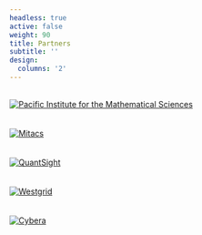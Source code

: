 ```yaml
---
headless: true
active: false
weight: 90
title: Partners
subtitle: ''
design:
  columns: '2'
---
```

<div class="row">
  <div class="col-lg-3">&nbsp;</div>
  <div class="col-lg-6 sponsor">
      <a href="https://www.pims.math.ca" target="_blank"><img src="/media/pims-logo-25.svg" alt="Pacific Institute for the Mathematical Sciences" class="mx-auto" /></a>
  </div>
  <div class="col-lg-3">&nbsp;</div>
</div>
<div class="row">
  <div class="col-lg-3">&nbsp;</div>
  <div class="col-lg-6 sponsor">
    <a href="https://mitacs.ca" target="_blank"><img src="/media/mitacs.png" alt="Mitacs" class="mx-auto"/></a>
  </div>
  <div class="col-lg-3">&nbsp;</div>
</div>
<div class="row">
  <div class="col-lg-3">&nbsp;</div>
  <div class="col-lg-6 sponsor">
    <a href="https://www.quantsight.com" target="_blank"><img src="/media/quantsight.png" alt="QuantSight" /></a>
  </div>
  <div class="col-lg-3">&nbsp;</div>
</div>
<div class="row">
  <div class="col-lg-3">&nbsp;</div>
  <div class="col-lg-6 sponsor">
    <a href="https://westgrid.ca" target="_blank"><img src="/media/westgrid.png" alt="Westgrid" /></a>
  </div>
  <div class="col-lg-3">&nbsp;</div>
</div>
<div class="row">
  <div class="col-lg-3">&nbsp;</div>
  <div class="col-lg-6 sponsor">
    <a href="https://mitacs.ca" target="_blank"><img src="/media/cybera.png" alt="Cybera" /></a>
  </div>
  <div class="col-lg-3">&nbsp;</div>
</div>

